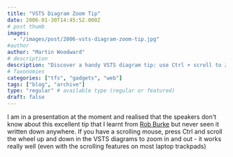 ```yaml
---
title: "VSTS Diagram Zoom Tip"
date: 2006-01-30T14:45:52.000Z
# post thumb
images:
  - "/images/post/2006-vsts-diagram-zoom-tip.jpg"
#author
author: "Martin Woodward"
# description
description: "Discover a handy VSTS diagram tip: use Ctrl + scroll to zoom in and out easily, perfect for presentations."
# Taxonomies
categories: ["tfs", "gadgets", "web"]
tags: ["blog", "archive"]
type: "regular" # available type (regular or featured)
draft: false
---
```


I am in a presentation at the moment and realised that the speakers don't know about this excellent tip that I learnt from [Rob Burke](http://blogs.msdn.com/robburke/) but never seen it written down anywhere. If you have a scrolling mouse, press Ctrl and scroll the wheel up and down in the VSTS diagrams to zoom in and out - it works really well (even with the scrolling features on most laptop trackpads)
